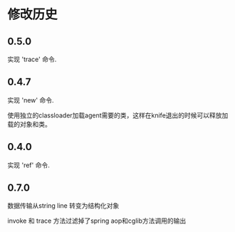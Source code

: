 修改历史
========

## 0.5.0

实现 'trace' 命令.

## 0.4.7

实现 'new' 命令.

使用独立的classloader加载agent需要的类，这样在knife退出的时候可以释放加载的对象和类。

## 0.4.0

实现 'ref' 命令.

## 0.7.0

数据传输从string line 转变为结构化对象

invoke 和 trace 方法过滤掉了spring aop和cglib方法调用的输出
